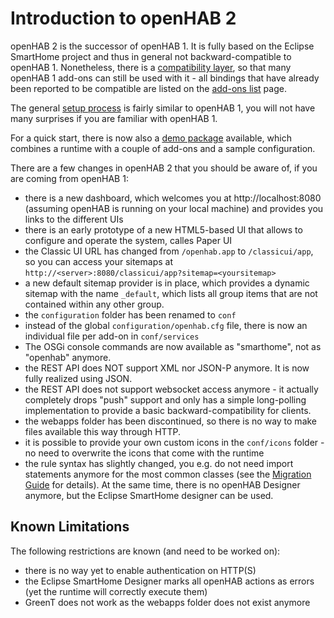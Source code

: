 # Introduction to openHAB 2

openHAB 2 is the successor of openHAB 1. It is fully based on the Eclipse SmartHome project and thus in general not backward-compatible to openHAB 1.
Nonetheless, there is a [compatibility layer](installation/compatibilitylayer.md), so that many openHAB 1 add-ons can still be used with it - all bindings that have already been reported to be compatible are listed on the [add-ons list](addons.md) page.

The general [setup process](installation/runtime.md) is fairly similar to openHAB 1, you will not have many surprises if you are familiar with openHAB 1.

For a quick start, there is now also a [demo package](installation/demo.md) available, which combines a runtime with a couple of add-ons and a sample configuration.

There are a few changes in openHAB 2 that you should be aware of, if you are coming from openHAB 1:
 - there is a new dashboard, which welcomes you at http://localhost:8080 (assuming openHAB is running on your local machine) and provides you links to the different UIs
 - there is an early prototype of a new HTML5-based UI that allows to configure and operate the system, calles Paper UI
 - the Classic UI URL has changed from `/openhab.app` to `/classicui/app`, so you can access your sitemaps at `http://<server>:8080/classicui/app?sitemap=<yoursitemap>`
 - a new default sitemap provider is in place, which provides a dynamic sitemap with the name `_default`, which lists all group items that are not contained within any other group.
 - the `configuration` folder has been renamed to `conf`
 - instead of the global `configuration/openhab.cfg` file, there is now an individual file per add-on in `conf/services`
 - The OSGi console commands are now available as "smarthome", not as "openhab" anymore.
 - the REST API does NOT support XML nor JSON-P anymore. It is now fully realized using JSON.
 - the REST API does not support websocket access anymore - it actually completely drops "push" support and only has a simple long-polling implementation to provide a basic backward-compatibility for clients. 
 - the webapps folder has been discontinued, so there is no way to make files available this way through HTTP.
 - it is possible to provide your own custom icons in the `conf/icons` folder - no need to overwrite the icons that come with the runtime
 - the rule syntax has slightly changed, you e.g. do not need import statements anymore for the most common classes (see the [Migration Guide](migration.md) for details). At the same time, there is no openHAB Designer anymore, but the Eclipse SmartHome designer can be used. 

## Known Limitations
 
The following restrictions are known (and need to be worked on):
  - there is no way yet to enable authentication on HTTP(S)
  - the Eclipse SmartHome Designer marks all openHAB actions as errors (yet the runtime will correctly execute them)
  - GreenT does not work as the webapps folder does not exist anymore
